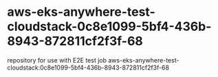 # aws-eks-anywhere-test-cloudstack-0c8e1099-5bf4-436b-8943-872811cf2f3f-68
repository for use with E2E test job aws-eks-anywhere-test-cloudstack:0c8e1099-5bf4-436b-8943-872811cf2f3f-68
